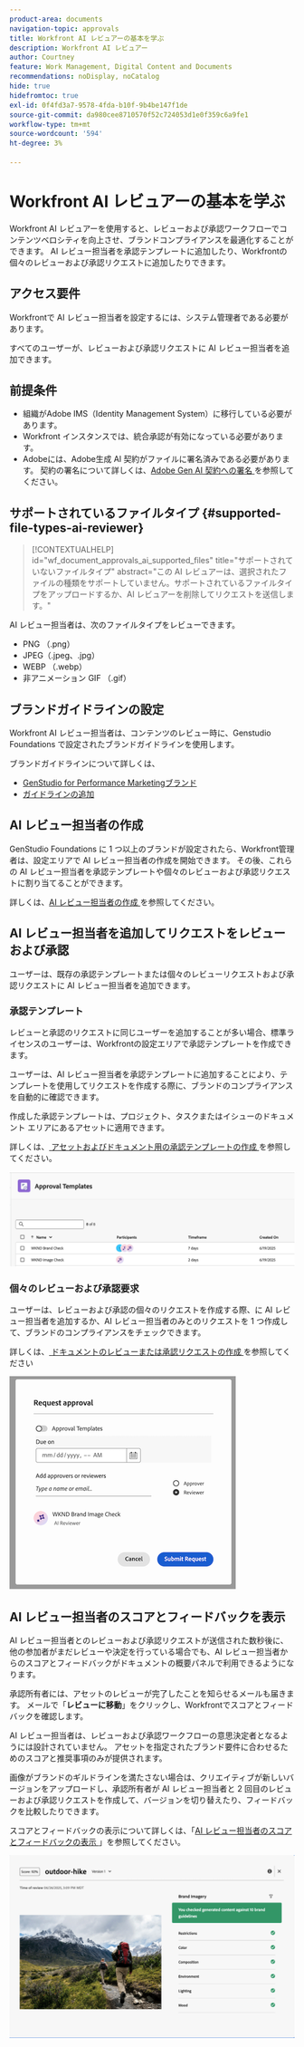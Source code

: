 ```yaml
---
product-area: documents
navigation-topic: approvals
title: Workfront AI レビュアーの基本を学ぶ
description: Workfront AI レビュアー
author: Courtney
feature: Work Management, Digital Content and Documents
recommendations: noDisplay, noCatalog
hide: true
hidefromtoc: true
exl-id: 0f4fd3a7-9578-4fda-b10f-9b4be147f1de
source-git-commit: da980cee8710570f52c724053d1e0f359c6a9fe1
workflow-type: tm+mt
source-wordcount: '594'
ht-degree: 3%

---
```


# Workfront AI レビュアーの基本を学ぶ

Workfront AI レビュアーを使用すると、レビューおよび承認ワークフローでコンテンツベロシティを向上させ、ブランドコンプライアンスを最適化することができます。 AI レビュー担当者を承認テンプレートに追加したり、Workfrontの個々のレビューおよび承認リクエストに追加したりできます。

## アクセス要件

Workfrontで AI レビュー担当者を設定するには、システム管理者である必要があります。

すべてのユーザーが、レビューおよび承認リクエストに AI レビュー担当者を追加できます。


## 前提条件

* 組織がAdobe IMS（Identity Management System）に移行している必要があります。
* Workfront インスタンスでは、統合承認が有効になっている必要があります。
* Adobeには、Adobe生成 AI 契約がファイルに署名済みである必要があります。
契約の署名について詳しくは、[Adobe Gen AI 契約への署名 ](/help/quicksilver/workfront-basics/ai-assistant/ai-assistant-overview.md#sign-the-adobe-gen-ai-agreement) を参照してください。


## サポートされているファイルタイプ {#supported-file-types-ai-reviewer}

>[!CONTEXTUALHELP]
>id="wf_document_approvals_ai_supported_files"
>title="サポートされていないファイルタイプ"
>abstract="この AI レビュアーは、選択されたファイルの種類をサポートしていません。サポートされているファイルタイプをアップロードするか、AI レビュアーを削除してリクエストを送信します。"

AI レビュー担当者は、次のファイルタイプをレビューできます。

* PNG （.png）
* JPEG（.jpeg、.jpg）
* WEBP （.webp）
* 非アニメーション GIF （.gif）

## ブランドガイドラインの設定

Workfront AI レビュー担当者は、コンテンツのレビュー時に、Genstudio Foundations で設定されたブランドガイドラインを使用します。

ブランドガイドラインについて詳しくは、

* [GenStudio for Performance Marketingブランド ](https://experienceleague.adobe.com/en/docs/genstudio-for-performance-marketing/user-guide/guidelines/brands)
* [ ガイドラインの追加 ](https://experienceleague.adobe.com/en/docs/genstudio-for-performance-marketing/user-guide/guidelines/add-guidelines)


## AI レビュー担当者の作成

GenStudio Foundations に 1 つ以上のブランドが設定されたら、Workfront管理者は、設定エリアで AI レビュー担当者の作成を開始できます。 その後、これらの AI レビュー担当者を承認テンプレートや個々のレビューおよび承認リクエストに割り当てることができます。

詳しくは、[AI レビュー担当者の作成 ](/help/quicksilver/review-and-approve-work/document-reviews-and-approvals/set-up-ai-reviewer.md) を参照してください。

## AI レビュー担当者を追加してリクエストをレビューおよび承認

ユーザーは、既存の承認テンプレートまたは個々のレビューリクエストおよび承認リクエストに AI レビュー担当者を追加できます。

### 承認テンプレート

レビューと承認のリクエストに同じユーザーを追加することが多い場合、標準ライセンスのユーザーは、Workfrontの設定エリアで承認テンプレートを作成できます。

ユーザーは、AI レビュー担当者を承認テンプレートに追加することにより、テンプレートを使用してリクエストを作成する際に、ブランドのコンプライアンスを自動的に確認できます。

作成した承認テンプレートは、プロジェクト、タスクまたはイシューのドキュメント エリアにあるアセットに適用できます。

詳しくは、[ アセットおよびドキュメント用の承認テンプレートの作成 ](/help/quicksilver/review-and-approve-work/document-reviews-and-approvals/manage-document-approvals/create-approval-template.md) を参照してください。

![AI レビュアーを表示するテンプレートリスト ](assets/ai-review-templates.png)

### 個々のレビューおよび承認要求

ユーザーは、レビューおよび承認の個々のリクエストを作成する際、に AI レビュー担当者を追加するか、AI レビュー担当者のみとのリクエストを 1 つ作成して、ブランドのコンプライアンスをチェックできます。

詳しくは、[ ドキュメントのレビューまたは承認リクエストの作成 ](/help/quicksilver/review-and-approve-work/document-reviews-and-approvals/manage-document-approvals/create-a-document-approval.md) を参照してください


![AI レビュー担当者が個々の承認リクエストに追加されました ](assets/ad-ai-reviewer-to-request.png)

## AI レビュー担当者のスコアとフィードバックを表示

AI レビュー担当者とのレビューおよび承認リクエストが送信された数秒後に、他の参加者がまだレビューや決定を行っている場合でも、AI レビュー担当者からのスコアとフィードバックがドキュメントの概要パネルで利用できるようになります。

承認所有者には、アセットのレビューが完了したことを知らせるメールも届きます。 メールで「**レビューに移動**」をクリックし、Workfrontでスコアとフィードバックを確認します。

AI レビュー担当者は、レビューおよび承認ワークフローの意思決定者となるようには設計されていません。 アセットを指定されたブランド要件に合わせるためのスコアと推奨事項のみが提供されます。

画像がブランドのギルドラインを満たさない場合は、クリエイティブが新しいバージョンをアップロードし、承認所有者が AI レビュー担当者と 2 回目のレビューおよび承認リクエストを作成して、バージョンを切り替えたり、フィードバックを比較したりできます。

スコアとフィードバックの表示について詳しくは、「[AI レビュー担当者のスコアとフィードバックの表示 ](/help/quicksilver/review-and-approve-work/document-reviews-and-approvals/view-ai-reviewer-feedback.md)」を参照してください。


![AI レビュアーのフィードバック ](assets/ai-reviewer-feedback.png)


